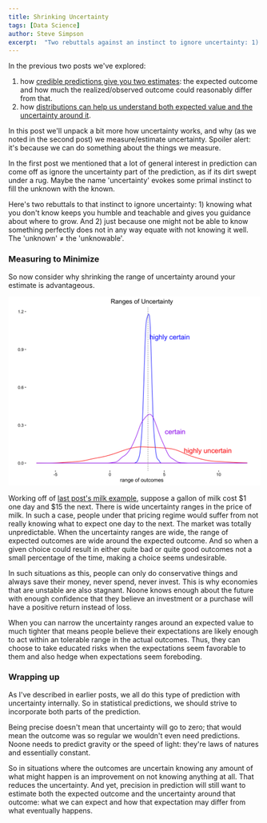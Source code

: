 ```yaml
---
title: Shrinking Uncertainty
tags: [Data Science]
author: Steve Simpson
excerpt:  "Two rebuttals against an instinct to ignore uncertainty: 1) knowing what you don't know keeps you humble and teachable, and gives you guidance about where to grow. And 2) just because one might not be able to know something perfectly does not in any way equate with not some it well. The 'unknown' more often than not does not equate to the 'unknowable'."
---
```


In the previous two posts we've explored:

1. how [credible predictions give you two estimates](/basic-anatomy-of-prediction): the expected outcome and how much the realized/observed outcome could reasonably differ from that. 
2. how [distributions can help us understand both expected value and the uncertainty around it](/everyday-distributions-and-how-we-predict-from-them).

In this post we'll unpack a bit more how uncertainty works, and why (as we noted in the second post) we measure/estimate uncertainty. Spoiler alert: it's because we can do something about the things we measure.

In the first post we mentioned that a lot of general interest in prediction can come off as ignore the uncertainty part of the prediction, as if its dirt swept under a rug. Maybe the name 'uncertainty' evokes some primal instinct to fill the unknown with the known. 

Here's two rebuttals to that instinct to ignore uncertainty: 1) knowing what you don't know keeps you humble and teachable and gives you guidance about where to grow. And 2) just because one might not be able to know something perfectly does not in any way equate with not knowing it well. The 'unknown' &ne; the 'unknowable'.

### Measuring to Minimize

So now consider why shrinking the range of uncertainty around your estimate is advantageous.

![](/images/ranges_of_uncertainty.png)

Working off of [last post's milk example](/everyday-distributions-and-how-we-predict-from-them), suppose a gallon of milk cost $1 one day and $15 the next. There is wide uncertainty ranges in the price of milk. In such a case, people under that pricing regime would suffer from not really knowing what to expect one day to the next. The market was totally unpredictable. When the uncertainty ranges are wide, the range of expected outcomes are wide around the expected outcome. And so when a given choice could result in either quite bad or quite good outcomes not a small percentage of the time, making a choice seems undesirable. 

In such situations as this, people can only do conservative things and always save their money, never spend, never invest. This is why economies that are unstable are also stagnant. Noone knows enough about the future with enough confidence that they believe an investment or a purchase will have a positive return instead of loss. 

When you can narrow the uncertainty ranges around an expected value to much tighter that means people believe their expectations are likely enough to act within an tolerable range in the actual outcomes. Thus, they can choose to take educated risks when the expectations seem favorable to them and also hedge when expectations seem foreboding. 

### Wrapping up

As I've described in earlier posts, we all do this type of prediction with uncertainty internally. So in statistical predictions, we should strive to incorporate both parts of the prediction. 

Being precise doesn't mean that uncertainty will go to zero; that would mean the outcome was so regular we wouldn't even need predictions. Noone needs to predict gravity or the speed of light: they're laws of natures and essentially constant. 

So in situations where the outcomes are uncertain knowing any amount of what might happen is an improvement on not knowing anything at all. That reduces the uncertainty. And yet, precision in prediction will still want to estimate both the expected outcome and the uncertainty around that outcome: what we can expect and how that expectation may differ from what eventually happens.

